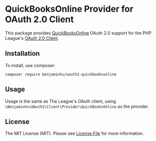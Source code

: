 # QuickBooksOnline Provider for OAuth 2.0 Client

This package provides [QuickBooksOnline](https://www.developer.intuit.com/app/developer/homepage) OAuth 2.0 support for the PHP League's [OAuth 2.0 Client](https://github.com/thephpleague/oauth2-client).

## Installation

To install, use composer:

```
composer require benjaminhu/oauth2-quickbooksonline
```
## Usage

Usage is the same as The League's OAuth client, using `\Benjaminhu\OAuth2\Client\Provider\QuickBooksOnline` as the provider.

## License

The MIT License (MIT). Please see [License File](https://github.com/Benjaminhu/oauth2-quickbooksonline/blob/master/LICENSE) for more information.
